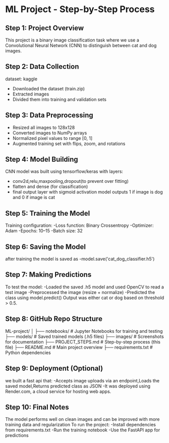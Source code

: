 # ML Project - Step-by-Step Process

## Step 1: Project Overview
This project is a binary image classification task where we use a Convolutional Neural Network (CNN) to distinguish between cat and dog images.

## Step 2: Data Collection
dataset: kaggle
- Downloaded the dataset (train.zip)
- Extracted images 
- Divided them into training and validation sets

## Step 3: Data Preprocessing
- Resized all images to 128x128
- Converted images to NumPy arrays
- Normalized pixel values to range [0, 1]
- Augmented training set with flips, zoom, and rotations

## Step 4: Model Building
CNN model was built using tensorflow/keras with layers:
- conv2d,relu,maxpooling,dropout(to prevent over fitting)
- flatten and dense (for classification)
- final output layer with sigmoid activation
  model outputs 1 if image is dog and 0 if image is cat

## Step 5: Training the Model
Training configuration:
-Loss function: Binary Crossentropy
-Optimizer: Adam
-Epochs: 10–15
-Batch size: 32

## Step 6: Saving the Model
after training the model is saved as
-model.save('cat_dog_classifier.h5')

## Step 7: Making Predictions
To test the model:
-Loaded the saved .h5 model and used OpenCV to read a test image
-Preprocessed the image (resize + normalize)
-Predicted the class using model.predict()
Output was either cat or dog based on threshold > 0.5.

## Step 8: GitHub Repo Structure
ML-project/
│
   ├── notebooks/         # Jupyter Notebooks for training and testing
   ├── models/            # Saved trained models (.h5 files)
     ├── images/            # Screenshots for documentation
   ├── PROJECT_STEPS.md   # Step-by-step process (this file)
   ├── README.md          # Main project overview
   ├── requirements.txt   # Python dependencies


## Step 9: Deployment (Optional)
we built a fast api that:
-Accepts image uploads via an endpoint,Loads the saved model,Returns predicted class as JSON
-It was deployed using Render.com, a cloud service for hosting web apps.

## Step 10: Final Notes
The model performs well on clean images and can be improved with more training data and regularization
To run the project:
-Install dependencies from requirements.txt
-Run the training notebook
-Use the FastAPI app for predictions
